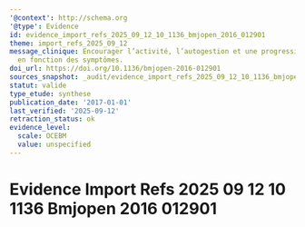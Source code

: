 ```yaml
---
'@context': http://schema.org
'@type': Evidence
id: evidence_import_refs_2025_09_12_10_1136_bmjopen_2016_012901
theme: import_refs_2025_09_12
message_clinique: Encourager l’activité, l’autogestion et une progression graduée
  en fonction des symptômes.
doi_url: https://doi.org/10.1136/bmjopen-2016-012901
sources_snapshot: _audit/evidence_import_refs_2025_09_12_10_1136_bmjopen_2016_012901.json
statut: valide
type_etude: synthese
publication_date: '2017-01-01'
last_verified: '2025-09-12'
retraction_status: ok
evidence_level:
  scale: OCEBM
  value: unspecified
---
```

# Evidence Import Refs 2025 09 12 10 1136 Bmjopen 2016 012901

